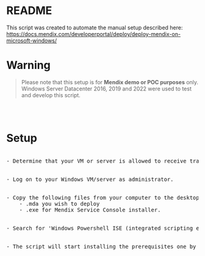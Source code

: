 
# README
This script was created to automate the manual setup described here: 
https://docs.mendix.com/developerportal/deploy/deploy-mendix-on-microsoft-windows/


# Warning 
> Please note that this setup is for **Mendix demo or POC purposes** only. Windows Server Datacenter 2016, 2019 and 2022 were used to test and develop this script.

<br><br>


# Setup
<pre>

- Determine that your VM or server is allowed to receive traffic over port 80.
    

- Log on to your Windows VM/server as administrator.


- Copy the following files from your computer to the desktop of this machine:
    - .mda you wish to deploy
    - .exe for Mendix Service Console installer.
    

- Search for 'Windows Powershell ISE (integrated scripting environment)' and launch it as administrator. Paste the provided Powershell script and also save it to the desktop. Hit the play button (Run Script, F5) to run this script.


- The script will start installing the prerequisites one by one, as indicated by the progress messages in console. The whole script should take approximately 15 minutes or so to run. Of all the prerequisites, postgres takes the longest (about 10 minutes). So please be patient and let the script finish running.


</pre>